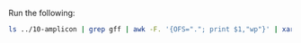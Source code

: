 Run the following:
```bash
ls ../10-amplicon | grep gff | awk -F. '{OFS="."; print $1,"wp"}' | xargs make
```
